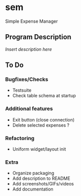 # sem
Simple Expense Manager



## Program Description

*Insert description here*



## To Do

### Bugfixes/Checks
+ Testsuite
+ Check table schema at startup

### Additional features
+ Exit button (close connection)
+ Delete selected expenses ?

### Refactoring
+ Uniform widget/layout init

### Extra
+ Organize packaging
+ Add description to README
+ Add screenshots/GIFs/videos
+ Add documentation
